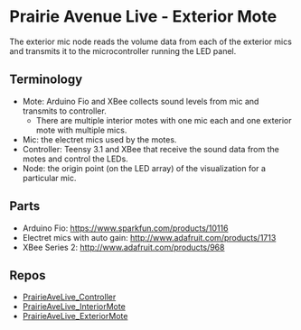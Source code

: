 Prairie Avenue Live - Exterior Mote
===================================

The exterior mic node reads the volume data from each of the exterior
mics and transmits it to the microcontroller running the LED panel.

Terminology
-----------

- Mote: Arduino Fio and XBee collects sound levels from mic and transmits to controller.
  - There are multiple interior motes with one mic each and one exterior mote with multiple mics.
- Mic: the electret mics used by the motes.
- Controller: Teensy 3.1 and XBee that receive the sound data from the motes and control the LEDs.
- Node: the origin point (on the LED array) of the visualization for a particular mic.
  
Parts
-----

- Arduino Fio: https://www.sparkfun.com/products/10116
- Electret mics with auto gain: http://www.adafruit.com/products/1713
- XBee Series 2: http://www.adafruit.com/products/968

Repos
-----

 - [PrairieAveLive_Controller](https://github.com/balbano/PrairieAveLive_Controller)
 - [PrairieAveLive_InteriorMote](https://github.com/balbano/PrairieAveLive_InteriorMote)
 - [PrairieAveLive_ExteriorMote](https://github.com/balbano/PrairieAveLive_ExteriorMote)
